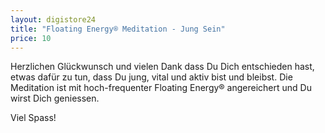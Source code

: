 ```yaml
---
layout: digistore24
title: "Floating Energy® Meditation - Jung Sein"
price: 10
---
```

<p>Herzlichen Gl&#xFC;ckwunsch und vielen Dank dass Du Dich entschieden hast, etwas daf&#xFC;r zu tun, dass Du jung, vital und aktiv bist und bleibst. Die Meditation ist mit hoch-frequenter Floating Energy&#xAE; angereichert und Du wirst Dich geniessen.</p>
<p>Viel Spass!</p>